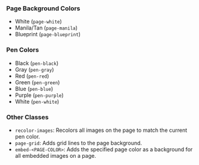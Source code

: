 ### Page Background Colors

[](https://github.com/CyanVoxel/Obsidian-Notebook-Themes#page-background-colors)

- White (`page-white`)
- Manila/Tan (`page-manila`)
- Blueprint (`page-blueprint`)

### Pen Colors

[](https://github.com/CyanVoxel/Obsidian-Notebook-Themes#pen-colors)

- Black (`pen-black`)
- Gray (`pen-gray`)
- Red (`pen-red`)
- Green (`pen-green`)
- Blue (`pen-blue`)
- Purple (`pen-purple`)
- White (`pen-white`)

### Other Classes

[](https://github.com/CyanVoxel/Obsidian-Notebook-Themes#other-classes)

- `recolor-images`: Recolors all images on the page to match the current pen color.
- `page-grid`: Adds grid lines to the page background.
- `embed-<PAGE-COLOR>`: Adds the specified page color as a background for all embedded images on a page.